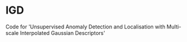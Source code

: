 # IGD
Code for 'Unsupervised Anomaly Detection and Localisation with Multi-scale Interpolated Gaussian Descriptors'
